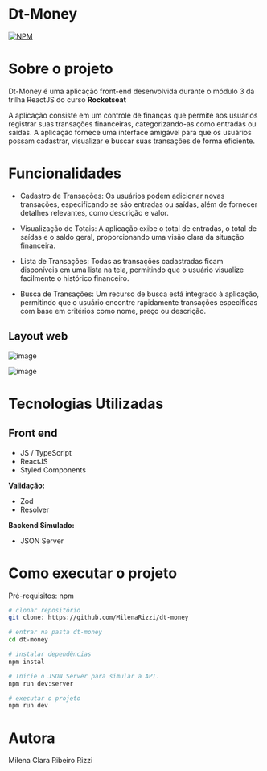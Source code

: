 # Dt-Money
[![NPM](https://img.shields.io/npm/l/react)](https://github.com/MilenaRizzi/dt-money/blob/main/LICENSE) 

# Sobre o projeto

Dt-Money é uma aplicação front-end desenvolvida durante o módulo 3 da trilha ReactJS do curso **Rocketseat** 

A aplicação consiste em um controle de finanças que permite aos usuários registrar suas transações financeiras, categorizando-as como entradas ou saídas. A aplicação fornece uma interface amigável para que os usuários possam cadastrar, visualizar e buscar suas transações de forma eficiente.

# Funcionalidades
- Cadastro de Transações: Os usuários podem adicionar novas transações, especificando se são entradas ou saídas, além de fornecer detalhes relevantes, como descrição e valor.

- Visualização de Totais: A aplicação exibe o total de entradas, o total de saídas e o saldo geral, proporcionando uma visão clara da situação financeira.

- Lista de Transações: Todas as transações cadastradas ficam disponíveis em uma lista na tela, permitindo que o usuário visualize facilmente o histórico financeiro.

- Busca de Transações: Um recurso de busca está integrado à aplicação, permitindo que o usuário encontre rapidamente transações específicas com base em critérios como nome, preço ou descrição.

## Layout web
![image](https://github.com/MilenaRizzi/dt-money/assets/116590085/f5aaea59-bb24-4bef-99ba-f44a9220b23a)


![image](https://github.com/MilenaRizzi/dt-money/assets/116590085/5c42f3d3-c6c9-4bfa-93b3-816e4f139deb)

# Tecnologias Utilizadas
## Front end
- JS / TypeScript
- ReactJS
- Styled Components

**Validação:**
- Zod
- Resolver

**Backend Simulado:**
- JSON Server

# Como executar o projeto
Pré-requisitos: npm 

```bash
# clonar repositório
git clone: https://github.com/MilenaRizzi/dt-money

# entrar na pasta dt-money
cd dt-money

# instalar dependências
npm instal

# Inicie o JSON Server para simular a API.
npm run dev:server

# executar o projeto
npm run dev
```

# Autora
Milena Clara Ribeiro Rizzi

